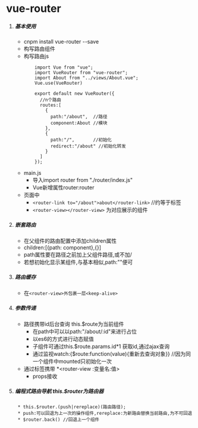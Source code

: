 # vue-router
1. ##### 基本使用
    * cnpm install vue-router --save
    * 构写路由组件
    * 构写路由js
        ```
            import Vue from "vue";
            import VueRouter from "vue-router";
            import About from "../views/About.vue";
            Vue.use(VueRouter)
            
            export default new VueRouter({
              //n个路由
              routes:[
                {
                  path:"/about",  //路径
                  component:About //模块
                },
                {
                  path:"/",       //初始化
                  redirect:"/about" //初始化转发
                }
              ]
            });
        ```
    * main.js
        * 导入import router from "./router/index.js"
        * Vue新增属性router:router
    * 页面中
        * `<router-link to="/about">about</router-link>` //约等于<a>标签
        * `<router-view></router-view>` 为对应展示的组件
2. ##### 嵌套路由
    * 在父组件的路由配置中添加children属性
    * children:[{path: component},{}]
    * path属性要在路径之前加上父组件路径,或不加/
    * 若想初始化显示某组件,与基本相似,path:""便可
3. ##### 路由缓存
    * 在`<router-view>外包裹一层<keep-alive>`
4. ##### 参数传递
    * 路径携带id后台查询 this.$route为当前组件
        * 在path中可以以path:"/about/:id"来进行占位
        * <router-link :to="`/about/${val.id}`"> 以es6的方式进行动态赋值
        * 子组件可通过this.$route.params.id*1 获取id,通过ajax查询
        * 通过监视watch:{$route:function(value){重新去查询对象}} //因为同一个组件中mounted只初始化一次
    * 通过标签携带
        *<router-view :变量名:值></router-view>
        * props接收
5. ##### 编程式路由导航  this.$router为路由器
        * this.$router.(push|rereplace)(路由路径);
        * push:可以回退为上一次的操作组件,rereplace:为新路由替换当前路由,为不可回退
        * $router.back() //回退上一个组件
    